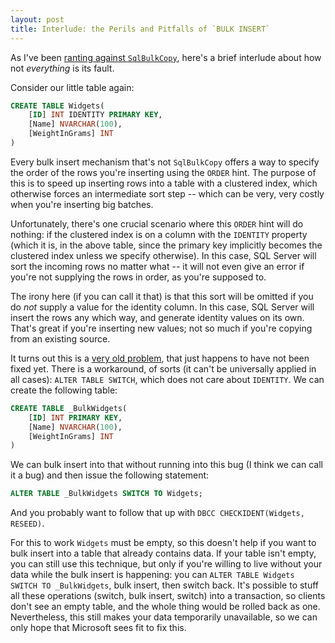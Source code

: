 ```yaml
---
layout: post
title: Interlude: the Perils and Pitfalls of `BULK INSERT`
---
```


As I've been [ranting against `SqlBulkCopy`](/sqlbulkcopy1), here's a brief interlude about how not *everything* is its fault.

Consider our little table again:

```sql
CREATE TABLE Widgets(
    [ID] INT IDENTITY PRIMARY KEY, 
    [Name] NVARCHAR(100), 
    [WeightInGrams] INT
)
```

Every bulk insert mechanism that's not `SqlBulkCopy` offers a way to specify the order of the rows you're inserting using the `ORDER` hint. The purpose of this is to speed up inserting rows into a table with a clustered index, which otherwise forces an intermediate sort step -- which can be very, very costly when you're inserting big batches.

Unfortunately, there's one crucial scenario where this `ORDER` hint will do nothing: if the clustered index is on a column with the `IDENTITY` property (which it is, in the above table, since the primary key implicitly becomes the clustered index unless we specify otherwise). In this case, SQL Server will sort the incoming rows no matter what -- it will not even give an error if you're not supplying the rows in order, as you're supposed to.

The irony here (if you can call it that) is that this sort will be omitted if you do *not* supply a value for the identity column. In this case, SQL Server will insert the rows any which way, and generate identity values on its own. That's great if you're inserting new values; not so much if you're copying from an existing source.

It turns out this is a [very old problem](https://feedback.azure.com/forums/908035-sql-server/suggestions/32895409), that just happens to have not been fixed yet. There is a workaround, of sorts (it can't be universally applied in all cases): `ALTER TABLE SWITCH`, which does not care about `IDENTITY`. We can create the following table:

```sql
CREATE TABLE _BulkWidgets(
    [ID] INT PRIMARY KEY, 
    [Name] NVARCHAR(100), 
    [WeightInGrams] INT
)
```

We can bulk insert into that without running into this bug (I think we can call it a bug) and then issue the following statement:

```sql
ALTER TABLE _BulkWidgets SWITCH TO Widgets;
```

And you probably want to follow that up with `DBCC CHECKIDENT(Widgets, RESEED)`.

For this to work `Widgets` must be empty, so this doesn't help if you want to bulk insert into a table that already contains data. If your table isn't empty, you can still use this technique, but only if you're willing to live without your data while the bulk insert is happening: you can `ALTER TABLE Widgets SWITCH TO _BulkWidgets`, bulk insert, then switch back. It's possible to stuff all these operations (switch, bulk insert, switch) into a transaction, so clients don't see an empty table, and the whole thing would be rolled back as one. Nevertheless, this still makes your data temporarily unavailable, so we can only hope that Microsoft sees fit to fix this.
